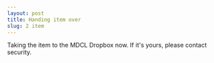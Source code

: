 ```yaml
---
layout: post
title: Handing item over
slug: 2 item
---
```


Taking the item to the MDCL Dropbox now. If it's yours, please contact security.

